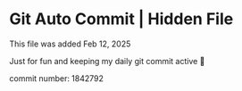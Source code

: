 # Git Auto Commit | Hidden File

This file was added Feb 12, 2025

Just for fun and keeping my daily git commit active 🤪

commit number: 1842792
